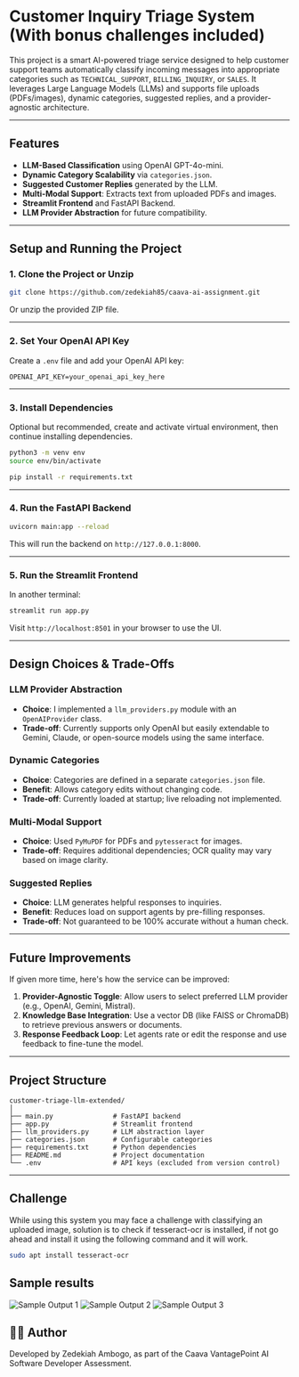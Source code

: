 #  Customer Inquiry Triage System (With bonus challenges included)

This project is a smart AI-powered triage service designed to help customer support teams automatically classify incoming messages into appropriate categories such as `TECHNICAL_SUPPORT`, `BILLING_INQUIRY`, or `SALES`. It leverages Large Language Models (LLMs) and supports file uploads (PDFs/images), dynamic categories, suggested replies, and a provider-agnostic architecture.

---

##  Features

-  **LLM-Based Classification** using OpenAI GPT-4o-mini.
-  **Dynamic Category Scalability** via `categories.json`.
-  **Suggested Customer Replies** generated by the LLM.
-  **Multi-Modal Support**: Extracts text from uploaded PDFs and images.
-  **Streamlit Frontend** and FastAPI Backend.
-  **LLM Provider Abstraction** for future compatibility.

---

##  Setup and Running the Project

### 1. Clone the Project or Unzip

```bash
git clone https://github.com/zedekiah85/caava-ai-assignment.git
```

Or unzip the provided ZIP file.

---

### 2. Set Your OpenAI API Key

Create a `.env` file and add your OpenAI API key:

```
OPENAI_API_KEY=your_openai_api_key_here
```

---

### 3. Install Dependencies

Optional but recommended, create and activate virtual environment, then continue installing dependencies.

```bash
python3 -m venv env
source env/bin/activate
```

```bash
pip install -r requirements.txt
```

---

### 4. Run the FastAPI Backend

```bash
uvicorn main:app --reload
```

This will run the backend on `http://127.0.0.1:8000`.

---

### 5. Run the Streamlit Frontend

In another terminal:

```bash
streamlit run app.py
```

Visit `http://localhost:8501` in your browser to use the UI.

---

## Design Choices & Trade-Offs

###  **LLM Provider Abstraction**
- **Choice**: I implemented a `llm_providers.py` module with an `OpenAIProvider` class.
- **Trade-off**: Currently supports only OpenAI but easily extendable to Gemini, Claude, or open-source models using the same interface.

###  **Dynamic Categories**
- **Choice**: Categories are defined in a separate `categories.json` file.
- **Benefit**: Allows category edits without changing code.
- **Trade-off**: Currently loaded at startup; live reloading not implemented.

###  **Multi-Modal Support**
- **Choice**: Used `PyMuPDF` for PDFs and `pytesseract` for images.
- **Trade-off**: Requires additional dependencies; OCR quality may vary based on image clarity.

###  **Suggested Replies**
- **Choice**: LLM generates helpful responses to inquiries.
- **Benefit**: Reduces load on support agents by pre-filling responses.
- **Trade-off**: Not guaranteed to be 100% accurate without a human check.

---

##  Future Improvements

If given more time, here's how the service can be improved:

1. **Provider-Agnostic Toggle**: Allow users to select preferred LLM provider (e.g., OpenAI, Gemini, Mistral).
2. **Knowledge Base Integration**: Use a vector DB (like FAISS or ChromaDB) to retrieve previous answers or documents.
3. **Response Feedback Loop**: Let agents rate or edit the response and use feedback to fine-tune the model.

---

##  Project Structure

```
customer-triage-llm-extended/
│
├── main.py               # FastAPI backend
├── app.py                # Streamlit frontend
├── llm_providers.py      # LLM abstraction layer
├── categories.json       # Configurable categories
├── requirements.txt      # Python dependencies
├── README.md             # Project documentation
└── .env                  # API keys (excluded from version control)
```

---


## Challenge
While using this system you may face a challenge with classifying an uploaded image, solution is to check if tesseract-ocr is installed, if not go ahead and install it using the following command and it will work.

```bash
sudo apt install tesseract-ocr
```

## Sample results
![Sample Output 1](output1.png)
![Sample Output 2](output2.png)
![Sample Output 3](output3.png)



## 🧑‍💻 Author

Developed by Zedekiah Ambogo, as part of the Caava VantagePoint AI Software Developer Assessment.
